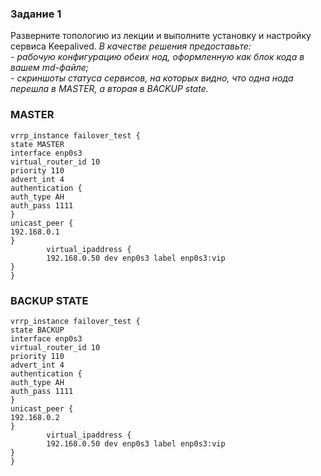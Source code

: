 ### Задание 1

Разверните топологию из лекции и выполните установку и настройку сервиса Keepalived. 
*В качестве решения предоставьте:*   
*- рабочую конфигурацию обеих нод, оформленную как блок кода в вашем md-файле;*   
*- скриншоты статуса сервисов, на которых видно, что одна нода перешла в MASTER, а вторая в BACKUP state.*   

### MASTER

```
vrrp_instance failover_test {
state MASTER
interface enp0s3
virtual_router_id 10
priority 110
advert_int 4
authentication {
auth_type AH
auth_pass 1111
}
unicast_peer {
192.168.0.1
}
        virtual_ipaddress {
        192.168.0.50 dev enp0s3 label enp0s3:vip
}
}
```
### BACKUP STATE
```
vrrp_instance failover_test {
state BACKUP
interface enp0s3
virtual_router_id 10
priority 110
advert_int 4
authentication {
auth_type AH
auth_pass 1111
}
unicast_peer {
192.168.0.2
}
        virtual_ipaddress {
        192.168.0.50 dev enp0s3 label enp0s3:vip
}
}
```

